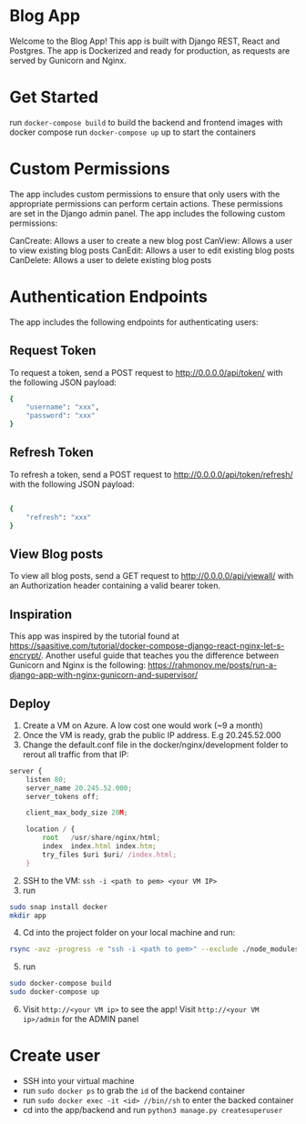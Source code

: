 # Blog App

Welcome to the Blog App! This app is built with Django REST, React and Postgres. The app is Dockerized and ready for production, as requests are served by Gunicorn and Nginx.

# Get Started

run `docker-compose build` to build the backend and frontend images with docker compose
run `docker-compose up` up to start the containers

# Custom Permissions

The app includes custom permissions to ensure that only users with the appropriate permissions can perform certain actions. These permissions are set in the Django admin panel. The app includes the following custom permissions:

CanCreate: Allows a user to create a new blog post
CanView: Allows a user to view existing blog posts
CanEdit: Allows a user to edit existing blog posts
CanDelete: Allows a user to delete existing blog posts

# Authentication Endpoints
The app includes the following endpoints for authenticating users:

## Request Token
To request a token, send a POST request to http://0.0.0.0/api/token/ with the following JSON payload:

```bash
{
    "username": "xxx",
    "password": "xxx"
}

```
## Refresh Token

To refresh a token, send a POST request to http://0.0.0.0/api/token/refresh/ with the following JSON payload:

```bash

{
    "refresh": "xxx"
}
```

## View Blog posts

To view all blog posts, send a GET request to http://0.0.0.0/api/viewall/ with an Authorization header containing a valid bearer token.

## Inspiration

This app was inspired by the tutorial found at https://saasitive.com/tutorial/docker-compose-django-react-nginx-let-s-encrypt/. Another useful guide that teaches you the difference between Gunicorn and Nginx is the following: https://rahmonov.me/posts/run-a-django-app-with-nginx-gunicorn-and-supervisor/

## Deploy

1) Create a VM on Azure. A low cost one would work (~9 a month)
2) Once the VM is ready, grab the public IP address. E.g 20.245.52.000
3) Change the default.conf file in the docker/nginx/development folder to rerout all traffic from that IP:

```javascript
server {
    listen 80;
    server_name 20.245.52.000;
    server_tokens off;

    client_max_body_size 20M;

    location / {
        root   /usr/share/nginx/html;
        index  index.html index.htm;
        try_files $uri $uri/ /index.html;
    }
```
2) SSH to the VM: `ssh -i <path to pem> <your VM IP>`
3) run

```bash
sudo snap install docker
mkdir app
```
4) Cd into the project folder on your local machine and run:
```bash
rsync -avz -progress -e "ssh -i <path to pem>" --exclude ./node_modules . <azure vmaddress>:/home/<user>/app/
```
5) run

```bash
sudo docker-compose build
sudo docker-compose up
```

6) Visit `http://<your VM ip>` to see the app! Visit `http://<your VM ip>/admin` for the ADMIN panel

# Create user

 - SSH into your virtual machine
 - run `sudo docker ps` to grab the `id` of the backend container
 - run `sudo docker exec -it <id> //bin//sh` to enter the backed container
 - cd into the app/backend and run `python3 manage.py createsuperuser`

